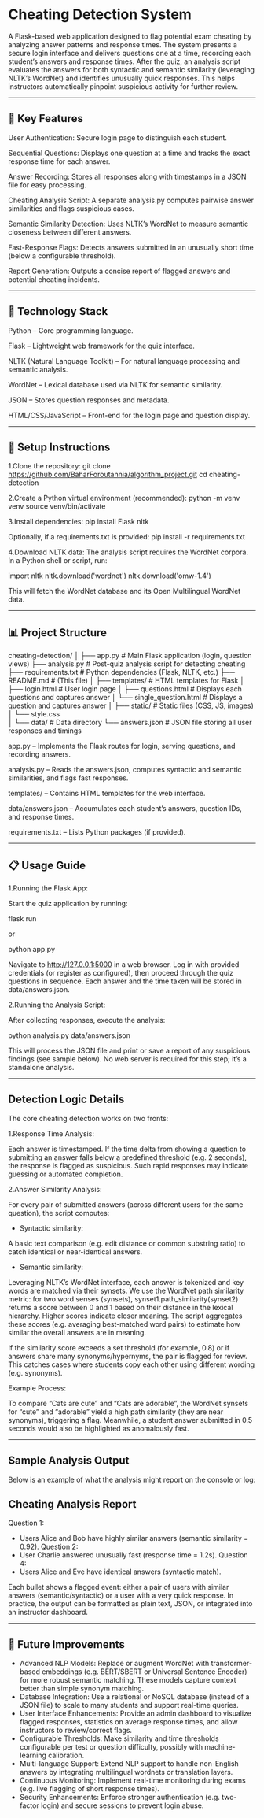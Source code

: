# Cheating Detection System

A Flask-based web application designed to flag potential exam cheating by analyzing answer patterns and response times. The system presents a secure login interface and delivers questions one at a time, recording each student’s answers and response times. After the quiz, an analysis script evaluates the answers for both syntactic and semantic similarity (leveraging NLTK’s WordNet) and identifies unusually quick responses. This helps instructors automatically pinpoint suspicious activity for further review.


---


## 🌟 Key Features

User Authentication: Secure login page to distinguish each student.

Sequential Questions: Displays one question at a time and tracks the exact response time for each answer.

Answer Recording: Stores all responses along with timestamps in a JSON file for easy processing.

Cheating Analysis Script: A separate analysis.py computes pairwise answer similarities and flags suspicious cases.

Semantic Similarity Detection: Uses NLTK’s WordNet to measure semantic closeness between different answers.

Fast-Response Flags: Detects answers submitted in an unusually short time (below a configurable threshold).

Report Generation: Outputs a concise report of flagged answers and potential cheating incidents.


---


## 🔧 Technology Stack

Python – Core programming language.

Flask – Lightweight web framework for the quiz interface.

NLTK (Natural Language Toolkit) – For natural language processing and semantic analysis.

WordNet – Lexical database used via NLTK for semantic similarity.

JSON – Stores question responses and metadata.

HTML/CSS/JavaScript – Front-end for the login page and question display.


---


## 🚀 Setup Instructions

1.Clone the repository:
git clone https://github.com/BaharForoutannia/algorithm_project.git cd cheating-detection 

2.Create a Python virtual environment (recommended):
python -m venv venv
source venv/bin/activate

3.Install dependencies:
pip install Flask nltk

Optionally, if a requirements.txt is provided:
pip install -r requirements.txt 

4.Download NLTK data:
The analysis script requires the WordNet corpora. In a Python shell or script, run:

import nltk
nltk.download('wordnet')
nltk.download('omw-1.4')

This will fetch the WordNet database and its Open Multilingual WordNet data.


---


## 📊 Project Structure

cheating-detection/
│
├── app.py               # Main Flask application (login, question views)
├── analysis.py          # Post-quiz analysis script for detecting cheating
├── requirements.txt     # Python dependencies (Flask, NLTK, etc.)
├── README.md            # (This file)
│
├── templates/           # HTML templates for Flask
│    ├── login.html       # User login page
│    ├── questions.html    # Displays each questions and captures answer
│    └── single_question.html      # Displays a question and captures answer
│
├── static/              # Static files (CSS, JS, images)
│    └── style.css              
│
└── data/                # Data directory
     └── answers.json     # JSON file storing all user responses and timings

app.py – Implements the Flask routes for login, serving questions, and recording answers.

analysis.py – Reads the answers.json, computes syntactic and semantic similarities, and flags fast responses.

templates/ – Contains HTML templates for the web interface.

data/answers.json – Accumulates each student’s answers, question IDs, and response times.

requirements.txt – Lists Python packages (if provided).


---


## 📋 Usage Guide

1.Running the Flask App:

Start the quiz application by running:

flask run 

or

python app.py 

Navigate to http://127.0.0.1:5000 in a web browser. Log in with provided credentials (or register as configured), then proceed through the quiz questions in sequence. Each answer and the time taken will be stored in data/answers.json.

2.Running the Analysis Script:

After collecting responses, execute the analysis:

python analysis.py data/answers.json 

This will process the JSON file and print or save a report of any suspicious findings (see sample below). No web server is required for this step; it’s a standalone analysis.


---


## Detection Logic Details

The core cheating detection works on two fronts:

1.Response Time Analysis:

Each answer is timestamped. If the time delta from showing a question to submitting an answer falls below a predefined threshold (e.g. 2 seconds), the response is flagged as suspicious. Such rapid responses may indicate guessing or automated completion.

2.Answer Similarity Analysis:

For every pair of submitted answers (across different users for the same question), the script computes: 

- Syntactic similarity: 

A basic text comparison (e.g. edit distance or common substring ratio) to catch identical or near-identical answers.

- Semantic similarity:

Leveraging NLTK’s WordNet interface, each answer is tokenized and key words are matched via their synsets. We use the WordNet path similarity metric: for two word senses (synsets), synset1.path_similarity(synset2) returns a score between 0 and 1 based on their distance in the lexical hierarchy. Higher scores indicate closer meaning. The script aggregates these scores (e.g. averaging best-matched word pairs) to estimate how similar the overall answers are in meaning.

If the similarity score exceeds a set threshold (for example, 0.8) or if answers share many synonyms/hypernyms, the pair is flagged for review. This catches cases where students copy each other using different wording (e.g. synonyms).

Example Process:

To compare “Cats are cute” and “Cats are adorable”, the WordNet synsets for “cute” and “adorable” yield a high path similarity (they are near synonyms), triggering a flag. Meanwhile, a student answer submitted in 0.5 seconds would also be highlighted as anomalously fast.


---


## Sample Analysis Output

Below is an example of what the analysis might report on the console or log:

Cheating Analysis Report
------------------------
Question 1:
- Users Alice and Bob have highly similar answers (semantic similarity = 0.92). 
Question 2:
- User Charlie answered unusually fast (response time = 1.2s).
Question 4:
- Users Alice and Eve have identical answers (syntactic match).

Each bullet shows a flagged event: either a pair of users with similar answers (semantic/syntactic) or a user with a very quick response. In practice, the output can be formatted as plain text, JSON, or integrated into an instructor dashboard.


---


## 🔄 Future Improvements

- Advanced NLP Models: Replace or augment WordNet with transformer-based embeddings (e.g. BERT/SBERT or Universal Sentence Encoder) for more robust semantic matching. These models capture context better than simple synonym matching.
- Database Integration: Use a relational or NoSQL database (instead of a JSON file) to scale to many students and support real-time queries.
- User Interface Enhancements: Provide an admin dashboard to visualize flagged responses, statistics on average response times, and allow instructors to review/correct flags.
- Configurable Thresholds: Make similarity and time thresholds configurable per test or question difficulty, possibly with machine-learning calibration.
- Multi-language Support: Extend NLP support to handle non-English answers by integrating multilingual wordnets or translation layers.
- Continuous Monitoring: Implement real-time monitoring during exams (e.g. live flagging of short response times).
- Security Enhancements: Enforce stronger authentication (e.g. two-factor login) and secure sessions to prevent login abuse.

